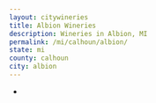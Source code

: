 ```yaml
---
layout: citywineries
title: Albion Wineries
description: Wineries in Albion, MI
permalink: /mi/calhoun/albion/
state: mi
county: calhoun
city: albion
---
```

-
